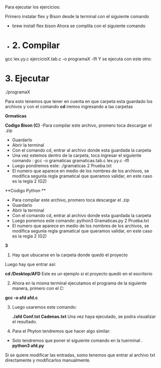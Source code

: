 Para ejecutar los ejercicios:

Primero instalar flex y Bison desde la terminal con el siguiente comando 

- brew install flex bison
Ahora se complila con el siguiente comando
- # 2. Compilar
gcc lex.yy.c ejercicioX.tab.c -o programaX -lfl
Y se ejecuta con este otro:
# 3. Ejecutar
./programaX

Para esto tenemos que tener en cuenta en que carpeta esta guardado los archivos y con el comando **cd** iremos ingresando a las carpetas


**Grmaticas**

**Codigo Bison (C)**
-Para compilar este archivo, promero toca descargar el .zip
- Guardarlo
- Abrir la terminal
- Con el comando cd, entrar al archivo donde esta guardada la carpeta
-  Una vez estemos dentro de la carpeta, toca ingresar el siguiente comando : gcc -o gramaticas gramaticas.tab.c lex.yy.c -lfl
-  Luego pondremos este: ./gramaticas 2 Prueba.txt
-  El numero que aparece en medio de los nombres de los archivos, se modifica segunla regla gramatical que queramos validar, en este caso es la regla 2 (G2)

**Codigo Python **
- Para compilar este archivo, promero toca descargar el .zip
- Guardarlo
- Abrir la terminal
- Con el comando cd, entrar al archivo donde esta guardada la carpeta
- Luego ponemos este comando: python3 Gramaticas.py 2 Prueba.txt
-  El numero que aparece en medio de los nombres de los archivos, se modifica segunla regla gramatical que queramos validar, en este caso es la regla 2 (G2)


  
**3**

1. Hay que ubucarse  en la carpeta donde quedò el proyecto

Luego hay que entrar así:

**cd /Desktop/AFD**
Este es un ejemplo si el proyecto quedò en el escritorio

2. Ahora en la misma terminal ejecutamos el programa de la siguiente manera, primero con el C:
   
**gcc -o afd afd.c**

3. Luego usaremos este comando:

   **./afd Conf.txt Cadenas.txt**
Una vez haya ejecutado, se podra visualizar el resultado.

4. Para el Phyton tendremos que hacer algo similar:

- Solo tendremos que poner el siguiente comando en la tuerminal
.  **python3 afd.py**

Si se quiere modificar las entradas, somo tenemos que entrar al archivo txt directamente y modificarlos manualmente.



